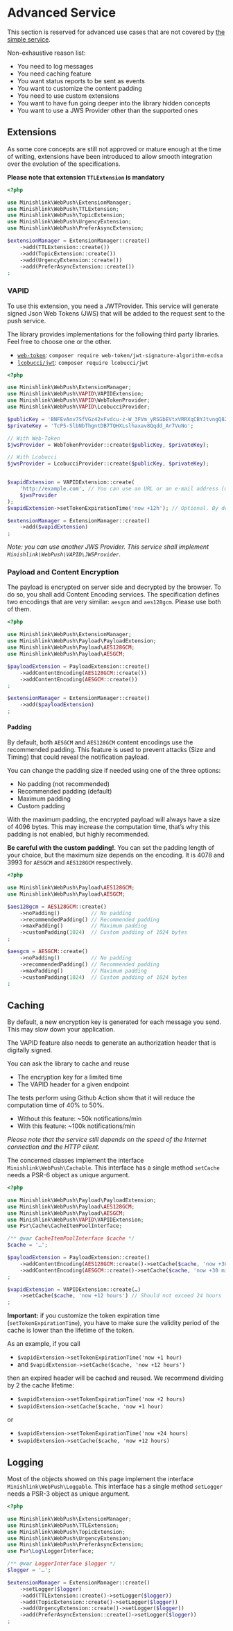 # Advanced Service

This section is reserved for advanced use cases that are not covered by [the simple service](simple_service.md).

Non-exhaustive reason list:

* You need to log messages
* You need caching feature
* You want status reports to be sent as events
* You want to customize the content padding
* You need to use custom extensions
* You want to have fun going deeper into the library hidden concepts
* You want to use a JWS Provider other than the supported ones

## Extensions

As some core concepts are still not approved or mature enough at the time of writing,
extensions have been introduced to allow smooth integration over the evolution of the specifications. 

**Please note that extension `TTLExtension` is mandatory**

```php
<?php

use Minishlink\WebPush\ExtensionManager;
use Minishlink\WebPush\TTLExtension;
use Minishlink\WebPush\TopicExtension;
use Minishlink\WebPush\UrgencyExtension;
use Minishlink\WebPush\PreferAsyncExtension;

$extensionManager = ExtensionManager::create()
    ->add(TTLExtension::create())
    ->add(TopicExtension::create())
    ->add(UrgencyExtension::create())
    ->add(PreferAsyncExtension::create())
;
```

### VAPID

To use this extension, you need a JWTProvider. This service will generate signed Json Web Tokens (JWS)
that will be added to the request sent to the push service.

The library provides implementations for the following third party libraries. Feel free to choose one or the other.

* [`web-token`](https://github.com/web-token/jwt-framework): `composer require web-token/jwt-signature-algorithm-ecdsa`
* [`lcobucci/jwt`](https://github.com/lcobucci/jwt): `composer require lcobucci/jwt`

```php
<?php

use Minishlink\WebPush\ExtensionManager;
use Minishlink\WebPush\VAPID\VAPIDExtension;
use Minishlink\WebPush\VAPID\WebTokenProvider;
use Minishlink\WebPush\VAPID\LcobucciProvider;

$publicKey = 'BNFEvAnv7SfVGz42xFvdcu-z-W_3FVm_yRSGbEVtxVRRXqCBYJtvngQ8ZN-9bzzamxLjpbw7vuHcHTT2H98LwLM';
$privateKey = 'TcP5-SlbNbThgntDB7TQHXLslhaxav8Qqdd_Ar7VuNo';

// With Web-Token
$jwsProvider = WebTokenProvider::create($publicKey, $privateKey);

// With Lcobucci
$jwsProvider = LcobucciProvider::create($publicKey, $privateKey);


$vapidExtension = VAPIDExtension::create(
    'http://example.com', // You can use an URL or an e-mail address (mailto:…)
    $jwsProvider
);
$vapidExtension->setTokenExpirationTime('now +12h'); // Optional. By default the token is valid for 1 hour.

$extensionManager = ExtensionManager::create()
    ->add($vapidExtension)
;
```

*Note: you can use another JWS Provider. This service shall implement `Minishlink\WebPush\VAPID\JWSProvider`.*

### Payload and Content Encryption

The payload is encrypted on server side and decrypted by the browser.
To do so, you shall add Content Encoding services.
The specification defines two encodings that are very similar: `aesgcm` and `aes128gcm`.
Please use both of them.

```php
<?php

use Minishlink\WebPush\ExtensionManager;
use Minishlink\WebPush\Payload\PayloadExtension;
use Minishlink\WebPush\Payload\AES128GCM;
use Minishlink\WebPush\Payload\AESGCM;

$payloadExtension = PayloadExtension::create()
    ->addContentEncoding(AES128GCM::create())
    ->addContentEncoding(AESGCM::create())
;

$extensionManager = ExtensionManager::create()
    ->add($payloadExtension)
;
```

#### Padding

By default, both `AESGCM` and `AES128GCM` content encodings use the recommended padding.
This feature is used to prevent attacks (Size and Timing) that could reveal the notification payload.

You can change the padding size if needed using one of the three options:

* No padding (not recommended)
* Recommended padding (default)
* Maximum padding
* Custom padding

With the maximum padding, the encrypted payload will always have a size of 4096 bytes.
This may increase the computation time, that’s why this padding is not enabled, but highly recommended.

**Be careful with the custom padding!**. You can set the padding length of your choice, but the maximum size depends on the encoding.
It is 4078 and 3993 for `AESGCM` and `AES128GCM` respectively.

```php
<?php

use Minishlink\WebPush\Payload\AES128GCM;
use Minishlink\WebPush\Payload\AESGCM;

$aes128gcm = AES128GCM::create()
    ->noPadding()          // No padding
    ->recommendedPadding() // Recommended padding
    ->maxPadding()         // Maximum padding
    ->customPadding(1024)  // Custom padding of 1024 bytes
;

$aesgcm = AESGCM::create()
    ->noPadding()          // No padding
    ->recommendedPadding() // Recommended padding
    ->maxPadding()         // Maximum padding
    ->customPadding(1024)  // Custom padding of 1024 bytes
;
``` 

## Caching

By default, a new encryption key is generated for each message you send.
This may slow down your application.

The VAPID feature also needs to generate an authorization header that is digitally signed.

You can ask the library to cache and reuse
* The encryption key for a limited time
* The VAPID header for a given endpoint

The tests perform using Github Action show that it will reduce the computation time of 40% to 50%.

* Without this feature: ~50k notifications/min
* With this feature: ~100k notifications/min

*Please note that the service still depends on the speed of the Internet connection and the HTTP client.*

The concerned classes implement the interface `Minishlink\WebPush\Cachable`.
This interface has a single method `setCache` needs a PSR-6 object as unique argument.

```php
<?php

use Minishlink\WebPush\Payload\PayloadExtension;
use Minishlink\WebPush\Payload\AES128GCM;
use Minishlink\WebPush\Payload\AESGCM;
use Minishlink\WebPush\VAPID\VAPIDExtension;
use Psr\Cache\CacheItemPoolInterface;

/** @var CacheItemPoolInterface $cache */
$cache = '…';

$payloadExtension = PayloadExtension::create()
    ->addContentEncoding(AES128GCM::create()->setCache($cache, 'now +30 min'))
    ->addContentEncoding(AESGCM::create()->setCache($cache, 'now +30 min'))
;

$vapidExtension = VAPIDExtension::create(…)
    ->setCache($cache, 'now +12 hours') // Should not exceed 24 hours
;
```

**Important:** if you customize the token expiration time (`setTokenExpirationTime`),
you have to make sure the validity period of the cache is lower than the lifetime of the token.

As an example, if you call
* `$vapidExtension->setTokenExpirationTime('now +1 hour)`
* and `$vapidExtension->setCache($cache, 'now +12 hours')`

then an expired header will be cached and reused.
We recommend dividing by 2 the cache lifetime:

* `$vapidExtension->setTokenExpirationTime('now +2 hours)`
* `$vapidExtension->setCache($cache, 'now +1 hour)`

or 

* `$vapidExtension->setTokenExpirationTime('now +24 hours)`
* `$vapidExtension->setCache($cache, 'now +12 hours)`

## Logging

Most of the objects showed on this page implement the interface `Minishlink\WebPush\Loggable`.
This interface has a single method `setLogger` needs a PSR-3 object as unique argument.

```php
<?php

use Minishlink\WebPush\ExtensionManager;
use Minishlink\WebPush\TTLExtension;
use Minishlink\WebPush\TopicExtension;
use Minishlink\WebPush\UrgencyExtension;
use Minishlink\WebPush\PreferAsyncExtension;
use Psr\Log\LoggerInterface;

/** @var LoggerInterface $logger */
$logger = '…';

$extensionManager = ExtensionManager::create()
    ->setLogger($logger)
    ->add(TTLExtension::create()->setLogger($logger))
    ->add(TopicExtension::create()->setLogger($logger))
    ->add(UrgencyExtension::create()->setLogger($logger))
    ->add(PreferAsyncExtension::create()->setLogger($logger))
;
```